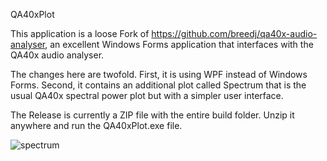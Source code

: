 ﻿QA40xPlot

This application is a loose Fork of https://github.com/breedj/qa40x-audio-analyser, an excellent Windows Forms application
that interfaces with the QA40x audio analyser.

The changes here are twofold. First, it is using WPF instead of Windows Forms. Second, it contains an additional plot called
Spectrum that is the usual QA40x spectral power plot but with a simpler user interface.

The Release is currently a ZIP file with the entire build folder. Unzip it anywhere and run the QA40xPlot.exe file.

![spectrum](Images/SpectralPlot.png)